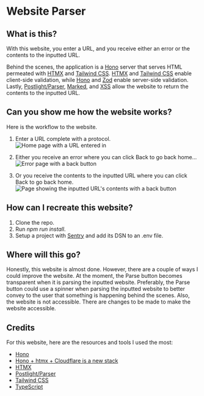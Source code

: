 # Website Parser

## What is this?

With this website, you enter a URL, and you receive either an error or the contents to the inputted URL.

Behind the scenes, the application is a [Hono](https://hono.dev/) server that serves HTML permeated with [HTMX](https://htmx.org/) and [Tailwind CSS](https://tailwindcss.com/). [HTMX](https://htmx.org/) and [Tailwind CSS](https://tailwindcss.com/) enable client-side validation, while [Hono](https://hono.dev/) and [Zod](https://zod.dev/) enable server-side validation. Lastly, [Postlight/Parser](https://www.npmjs.com/package/@postlight/parser), [Marked](https://marked.js.org/), and [XSS](https://www.npmjs.com/package/xss) allow the website to return the contents to the inputted URL.

## Can you show me how the website works?

Here is the workflow to the website.

1. Enter a URL complete with a protocol.
   <br>
   <img alt="Home page with a URL entered in" src="https://utfs.io/f/b6d60155-43ef-4d42-ad37-8aa8afca0080_demo-1.png">

2. Either you receive an error where you can click Back to go back home...
   <br>
   <img alt="Error page with a back button" src="https://utfs.io/f/5d4a235e-043b-47aa-b38f-7511a54e5034_demo-2.png">

3. Or you receive the contents to the inputted URL where you can click Back to go back home.
   <br>
   <img alt="Page showing the inputted URL's contents with a back button" src="https://utfs.io/f/79ca2e76-0a3c-4fba-87c3-0b0cb5710017_demo-3.png">

## How can I recreate this website?

1. Clone the repo.
2. Run _npm run install_.
3. Setup a project with [Sentry](https://sentry.io/) and add its DSN to an .env file.

## Where will this go?

Honestly, this website is almost done. However, there are a couple of ways I could improve the website. At the moment, the Parse button becomes transparent when it is parsing the inputted website. Preferably, the Parse button could use a spinner when parsing the inputted website to better convey to the user that something is happening behind the scenes. Also, the website is not accessible. There are changes to be made to make the website accessible.

## Credits

For this website, here are the resources and tools I used the most:

-   [Hono](https://hono.dev/)
-   [Hono + htmx + Cloudflare is a new stack](https://blog.yusu.ke/hono-htmx-cloudflare/)
-   [HTMX](https://htmx.org/)
-   [Postlight/Parser](https://www.npmjs.com/package/@postlight/parser)
-   [Tailwind CSS](https://tailwindcss.com/)
-   [TypeScript](https://www.typescriptlang.org/)
